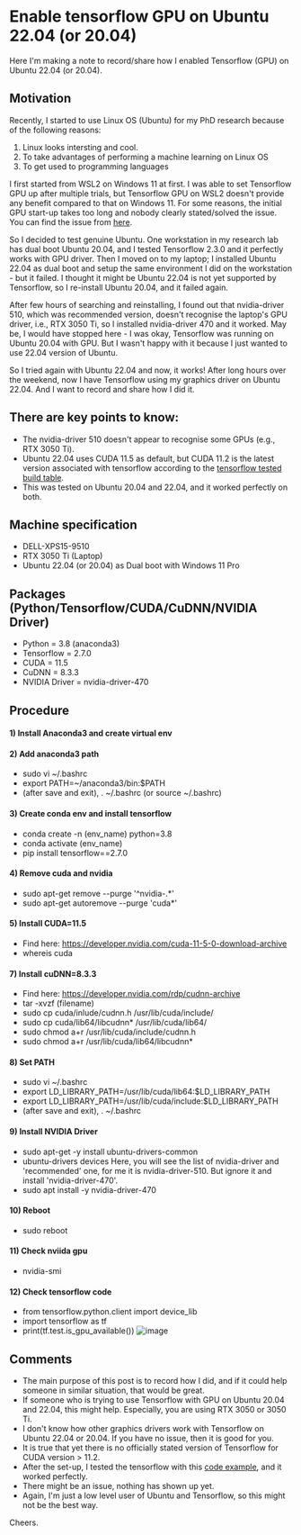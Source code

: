 # Enable tensorflow GPU on Ubuntu 22.04 (or 20.04)

Here I'm making a note to record/share how I enabled Tensorflow (GPU) on Ubuntu 22.04 (or 20.04).

## Motivation
Recently, I started to use Linux OS (Ubuntu) for my PhD research because of the following reasons:
1) Linux looks intersting and cool.
2) To take advantages of performing a machine learning on Linux OS
3) To get used to programming languages

I first started from WSL2 on Windows 11 at first. I was able to set Tensorflow GPU up after multiple trials, but Tensorflow GPU on WSL2 doesn't provide any benefit compared to that on Windows 11. For some reasons, the initial GPU start-up takes too long and nobody clearly stated/solved the issue. You can find the issue from [here](https://github.com/tensorflow/tensorflow/issues/55067).

So I decided to test genuine Ubuntu. One workstation in my research lab has dual boot Ubuntu 20.04, and I tested Tensorflow 2.3.0 and it perfectly works with GPU driver. Then I moved on to my laptop; I installed Ubuntu 22.04 as dual boot and setup the same environment I did on the workstation - but it failed. I thought it might be Ubuntu 22.04 is not yet supported by Tensorflow, so I re-install Ubuntu 20.04, and it failed again.

After few hours of searching and reinstalling, I found out that nvidia-driver 510, which was recommended version, doesn't recognise the laptop's GPU driver, i.e., RTX 3050 Ti, so I installed nvidia-driver 470 and it worked. May be, I would have stopped here - I was okay, Tensorflow was running on Ubuntu 20.04 with GPU. But I wasn't happy with it because I just wanted to use 22.04 version of Ubuntu.

So I tried again with Ubuntu 22.04 and now, it works! After long hours over the weekend, now I have Tensorflow using my graphics driver on Ubuntu 22.04. And I want to record and share how I did it.

## There are key points to know:
- The nvidia-driver 510 doesn't appear to recognise some GPUs (e.g., RTX 3050 Ti).
- Ubuntu 22.04 uses CUDA 11.5 as default, but CUDA 11.2 is the latest version associated with tensorflow according to the [tensorflow tested build table](https://www.tensorflow.org/install/source).
- This was tested on Ubuntu 20.04 and 22.04, and it worked perfectly on both.

## Machine specification
- DELL-XPS15-9510
- RTX 3050 Ti (Laptop)
- Ubuntu 22.04 (or 20.04) as Dual boot with Windows 11 Pro

## Packages (Python/Tensorflow/CUDA/CuDNN/NVIDIA Driver)
- Python = 3.8 (anaconda3)
- Tensorflow = 2.7.0
- CUDA = 11.5
- CuDNN = 8.3.3
- NVIDIA Driver = nvidia-driver-470

## Procedure
#### 1) Install Anaconda3 and create virtual env


#### 2) Add anaconda3 path
- sudo vi ~/.bashrc
- export PATH=~/anaconda3/bin:$PATH
- (after save and exit), . ~/.bashrc (or source ~/.bashrc)


#### 3) Create conda env and install tensorflow
- conda create -n (env_name) python=3.8
- conda activate (env_name)
- pip install tensorflow==2.7.0


#### 4) Remove cuda and nvidia
- sudo apt-get remove --purge '^nvidia-.*'
- sudo apt-get autoremove --purge 'cuda*'


#### 5) Install CUDA=11.5
- Find here: https://developer.nvidia.com/cuda-11-5-0-download-archive
- whereis cuda


#### 7) Install cuDNN=8.3.3
- Find here: https://developer.nvidia.com/rdp/cudnn-archive
- tar -xvzf (filename)
- sudo cp cuda/inlude/cudnn.h /usr/lib/cuda/include/
- sudo cp cuda/lib64/libcudnn* /usr/lib/cuda/lib64/
- sudo chmod a+r /usr/lib/cuda/include/cudnn.h
- sudo chmod a+r /usr/lib/cuda/lib64/libcudnn*


#### 8) Set PATH
- sudo vi ~/.bashrc
- export LD_LIBRARY_PATH=/usr/lib/cuda/lib64:$LD_LIBRARY_PATH
- export LD_LIBRARY_PATH=/usr/lib/cuda/include:$LD_LIBRARY_PATH
- (after save and exit), . ~/.bashrc


#### 9) Install NVIDIA Driver
- sudo apt-get -y install ubuntu-drivers-common
- ubuntu-drivers devices
Here, you will see the list of nvidia-driver and 'recommended' one, for me it is nvidia-driver-510. But ignore it and install 'nvidia-driver-470'.
- sudo apt install -y nvidia-driver-470


#### 10) Reboot
- sudo reboot


#### 11) Check nviida gpu
- nvidia-smi


#### 12) Check tensorflow code
- from tensorflow.python.client import device_lib
- import tensorflow as tf
- print(tf.test.is_gpu_available())
![image](https://user-images.githubusercontent.com/49014051/166185752-f1c50752-5581-4ae7-b03c-ea1b49fa9e96.png)


## Comments
- The main purpose of this post is to record how I did, and if it could help someone in similar situation, that would be great.
- If someone who is trying to use Tensorflow with GPU on Ubuntu 20.04 and 22.04, this might help. Especially, you are using RTX 3050 or 3050 Ti.
- I don't know how other graphics drivers work with Tensorflow on Ubuntu 22.04 or 20.04. If you have no issue, then it is good for you.
- It is true that yet there is no officially stated version of Tensorflow for CUDA version > 11.2.
- After the set-up, I tested the tensorflow with this [code example](https://www.tensorflow.org/tutorials/quickstart/beginner), and it worked perfectly.
- There might be an issue, nothing has shown up yet.
- Again, I'm just a low level user of Ubuntu and Tensorflow, so this might not be the best way.

Cheers.

